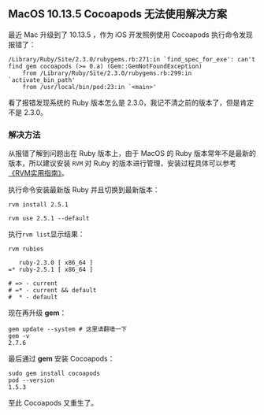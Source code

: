 
## MacOS 10.13.5 Cocoapods 无法使用解决方案

最近 Mac 升级到了 10.13.5 ，作为 iOS 开发照例使用 Cocoapods 执行命令发现报错了：

```shell
/Library/Ruby/Site/2.3.0/rubygems.rb:271:in `find_spec_for_exe': can't find gem cocoapods (>= 0.a) (Gem::GemNotFoundException)
	from /Library/Ruby/Site/2.3.0/rubygems.rb:299:in `activate_bin_path'
	from /usr/local/bin/pod:23:in `<main>'
```

看了报错发现系统的 Ruby 版本怎么是 2.3.0，我记不清之前的版本了，但是肯定不是 2.3.0。

### 解决方法

从报错了解到问题出在 Ruby 版本上，由于 MacOS 的 Ruby 版本常年不是最新的版本，所以建议安装 `RVM` 对 Ruby 的版本进行管理，安装过程具体可以参考[《RVM实用指南》](https://ruby-china.org/wiki/rvm-guide)。

执行命令安装最新版 Ruby 并且切换到最新版本：

```shell
rvm install 2.5.1

rvm use 2.5.1 --default 
```

执行`rvm list`显示结果：

```shell
rvm rubies

   ruby-2.3.0 [ x86_64 ]
=* ruby-2.5.1 [ x86_64 ]

# => - current
# =* - current && default
#  * - default
```

现在再升级 **gem**：

```shell
gem update --system # 这里请翻墙一下
gem -v
2.7.6
```
最后通过 **gem** 安装 Cocoapods：

```shell
sudo gem install cocoapods
pod --version
1.5.3
```

至此 Cocoapods 又重生了。

